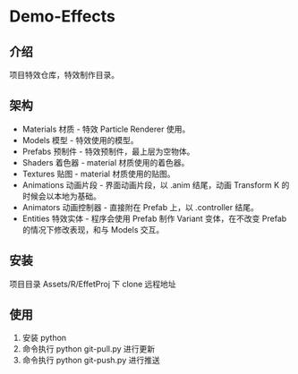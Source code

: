 # Demo-Effects

## 介绍

项目特效仓库，特效制作目录。

## 架构

- Materials 材质 - 特效 Particle Renderer 使用。
- Models 模型 - 特效使用的模型。
- Prefabs 预制件 - 特效预制件，最上层为空物体。
- Shaders 着色器 - material 材质使用的着色器。
- Textures 贴图 - material 材质使用的贴图。
- Animations 动画片段 - 界面动画片段，以 .anim 结尾，动画 Transform K 的时候会以本地为基础。
- Animators 动画控制器 - 直接附在 Prefab 上，以 .controller 结尾。
- Entities 特效实体 - 程序会使用 Prefab 制作 Variant 变体，在不改变 Prefab 的情况下修改表现，和与 Models 交互。

## 安装

项目目录 Assets/R/EffetProj 下 clone 远程地址

## 使用

1. 安装 python
2. 命令执行 python git-pull.py 进行更新
3. 命令执行 python git-push.py 进行推送
